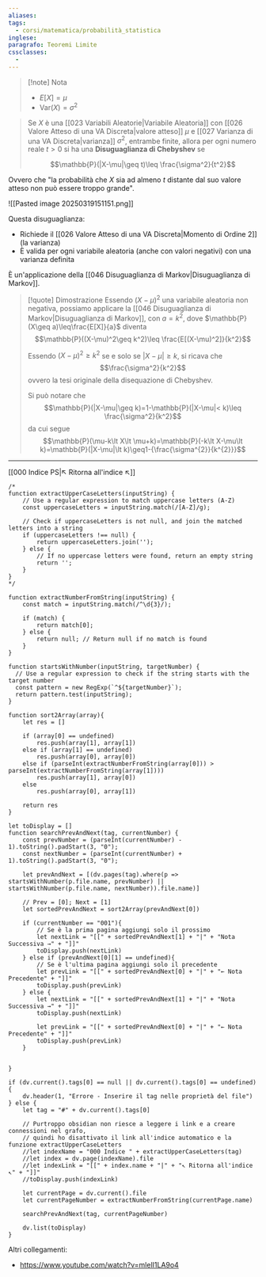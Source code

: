 ```yaml
---
aliases: 
tags:
  - corsi/matematica/probabilità_statistica
inglese: 
paragrafo: Teoremi Limite
cssclasses:
  - 
---
```

> [!note] Nota
> - $E[X]=\mu$
> - $\text{Var}(X)=\sigma^2$

>Se $X$ è una [[023 Variabili Aleatorie|Variabile Aleatoria]] con [[026 Valore Atteso di una VA Discreta|valore atteso]] $\mu$ e [[027 Varianza di una VA Discreta|varianza]] $\sigma^2$, entrambe finite, allora per ogni numero reale $t>0$ si ha una **Disuguaglianza di Chebyshev** se 
>
>$$\mathbb{P}(|X-\mu|\geq t)\leq \frac{\sigma^2}{t^2}$$

Ovvero che "la probabilità che $X$ sia ad almeno $t$ distante dal suo valore atteso non può essere troppo grande".

![[Pasted image 20250319151151.png]]

Questa disuguaglianza:
- Richiede il [[026 Valore Atteso di una VA Discreta|Momento di Ordine 2]] (la varianza)
- È valida per ogni variabile aleatoria (anche con valori negativi) con una varianza definita

È un'applicazione della [[046 Disuguaglianza di Markov|Disuguaglianza di Markov]].

> [!quote] Dimostrazione
> Essendo $(X-\mu)^2$ una variabile aleatoria non negativa, possiamo applicare la [[046 Disuguaglianza di Markov|Disuguaglianza di Markov]], con $a=k^2$, dove $\mathbb{P}(X\geq a)\leq\frac{E[X]}{a}$ diventa 
> $$\mathbb{P}((X-\mu)^2\geq k^2)\leq \frac{E[(X-\mu)^2]}{k^2}$$
> 
> Essendo $(X-\mu)^2\geq k^2$ se e solo se $|X-\mu|\geq k$, si ricava che $$\frac{\sigma^2}{k^2}$$ ovvero la tesi originale della disequazione di Chebyshev.
> 
> Si può notare che $$\mathbb{P}(|X-\mu|\geq k)=1-\mathbb{P}(|X-\mu|< k)\leq \frac{\sigma^2}{k^2}$$ da cui segue $$\mathbb{P}(\mu-k\lt X\lt \mu+k)=\mathbb{P}(-k\lt X-\mu\lt k)=\mathbb{P}(|X-\mu|\lt k)\geq1-{\frac{\sigma^{2}}{k^{2}}}$$


___
[[000 Indice PS|↖ Ritorna all'indice ↖]]

```dataviewjs
/*
function extractUpperCaseLetters(inputString) {
	// Use a regular expression to match uppercase letters (A-Z)
	const uppercaseLetters = inputString.match(/[A-Z]/g);
	
	// Check if uppercaseLetters is not null, and join the matched letters into a string
	if (uppercaseLetters !== null) {
		return uppercaseLetters.join('');
	} else {
	    // If no uppercase letters were found, return an empty string
	    return '';
	}
}
*/

function extractNumberFromString(inputString) {
	const match = inputString.match(/^\d{3}/);
	
	if (match) {
		return match[0];
	} else {
		return null; // Return null if no match is found
	}
}

function startsWithNumber(inputString, targetNumber) {
  // Use a regular expression to check if the string starts with the target number
  const pattern = new RegExp(`^${targetNumber}`);
  return pattern.test(inputString);
}

function sort2Array(array){
	let res = []
	
	if (array[0] == undefined)
		res.push(array[1], array[1])
	else if (array[1] == undefined)
		res.push(array[0], array[0])
	else if (parseInt(extractNumberFromString(array[0])) > parseInt(extractNumberFromString(array[1])))
		res.push(array[1], array[0])
	else
		res.push(array[0], array[1])
	
	return res
}

let toDisplay = []
function searchPrevAndNext(tag, currentNumber) {
	const prevNumber = (parseInt(currentNumber) - 1).toString().padStart(3, "0");
	const nextNumber = (parseInt(currentNumber) + 1).toString().padStart(3, "0");
	
	let prevAndNext = [(dv.pages(tag).where(p => startsWithNumber(p.file.name, prevNumber) || startsWithNumber(p.file.name, nextNumber)).file.name)]
	
	// Prev = [0]; Next = [1]
	let sortedPrevAndNext = sort2Array(prevAndNext[0])
	
	if (currentNumber == "001"){ 
		// Se è la prima pagina aggiungi solo il prossimo
		let nextLink = "[[" + sortedPrevAndNext[1] + "|" + "Nota Successiva →" + "]]"
		toDisplay.push(nextLink)
	} else if (prevAndNext[0][1] == undefined){
		// Se è l'ultima pagina aggiungi solo il precedente
		let prevLink = "[[" + sortedPrevAndNext[0] + "|" + "← Nota Precedente" + "]]"
		toDisplay.push(prevLink)
	} else {
		let nextLink = "[[" + sortedPrevAndNext[1] + "|" + "Nota Successiva →" + "]]"
		toDisplay.push(nextLink)
		
		let prevLink = "[[" + sortedPrevAndNext[0] + "|" + "← Nota Precedente" + "]]"
		toDisplay.push(prevLink)
	}
	
	
}

if (dv.current().tags[0] == null || dv.current().tags[0] == undefined){
	dv.header(1, "Errore - Inserire il tag nelle proprietà del file")
} else {
	let tag = "#" + dv.current().tags[0]

	// Purtroppo obsidian non riesce a leggere i link e a creare connessioni nel grafo,
	// quindi ho disattivato il link all'indice automatico e la funzione extractUpperCaseLetters
	//let indexName = "000 Indice " + extractUpperCaseLetters(tag)
	//let index = dv.page(indexName).file
	//let indexLink = "[[" + index.name + "|" + "↖ Ritorna all'indice ↖" + "]]"
	//toDisplay.push(indexLink)
	
	let currentPage = dv.current().file
	let currentPageNumber = extractNumberFromString(currentPage.name)
	
	searchPrevAndNext(tag, currentPageNumber)
	
	dv.list(toDisplay)
}
```

Altri collegamenti: 
- https://www.youtube.com/watch?v=mlelI1LA9o4